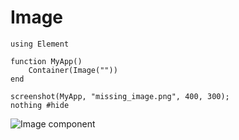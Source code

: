 # Image

``` @example MissingImageExample
using Element

function MyApp()
    Container(Image(""))
end

screenshot(MyApp, "missing_image.png", 400, 300);
nothing #hide
```

![Image component](missing_image.png)
